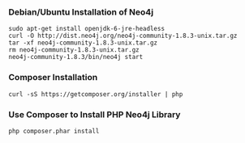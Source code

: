 ### Debian/Ubuntu Installation of Neo4j ###

```
sudo apt-get install openjdk-6-jre-headless
curl -O http://dist.neo4j.org/neo4j-community-1.8.3-unix.tar.gz
tar -xf neo4j-community-1.8.3-unix.tar.gz
rm neo4j-community-1.8.3-unix.tar.gz
neo4j-community-1.8.3/bin/neo4j start
```

### Composer Installation ###

```
curl -sS https://getcomposer.org/installer | php
```

### Use Composer to Install PHP Neo4j Library ###

```
php composer.phar install
```
